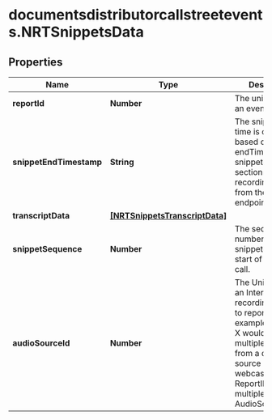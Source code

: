 # documentsdistributorcallstreetevents.NRTSnippetsData

## Properties

Name | Type | Description | Notes
------------ | ------------- | ------------- | -------------
**reportId** | **Number** | The unique ID for an event. | [optional] 
**snippetEndTimestamp** | **String** | The snippet end time is calculated based off the endTime in the snippetData section and the recordingStartTime from the calls endpoint. | [optional] 
**transcriptData** | [**[NRTSnippetsTranscriptData]**](NRTSnippetsTranscriptData.md) |  | [optional] 
**snippetSequence** | **Number** | The sequence number of the snippet from the start of the current call.  | [optional] 
**audioSourceId** | **Number** | The Unique ID for an Internal recording specific to reportID. For example, ReportID X would have multiple recordings from a different source (dial-in or webcast). One ReportID can have multiple AudioSourceIDs. | [optional] 


